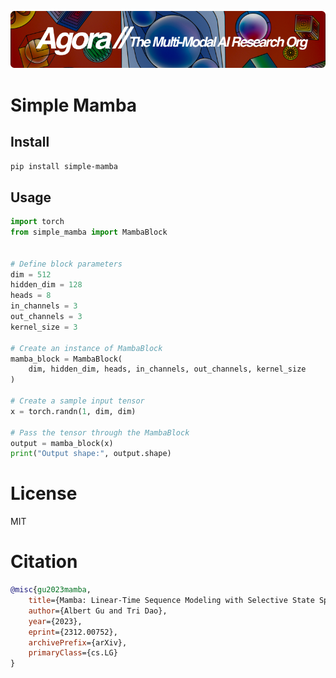 [![Multi-Modality](agorabanner.png)](https://discord.gg/qUtxnK2NMf)

# Simple Mamba

## Install
`pip install simple-mamba`


## Usage
```python
import torch
from simple_mamba import MambaBlock


# Define block parameters
dim = 512
hidden_dim = 128
heads = 8
in_channels = 3
out_channels = 3
kernel_size = 3

# Create an instance of MambaBlock
mamba_block = MambaBlock(
    dim, hidden_dim, heads, in_channels, out_channels, kernel_size
)

# Create a sample input tensor
x = torch.randn(1, dim, dim)

# Pass the tensor through the MambaBlock
output = mamba_block(x)
print("Output shape:", output.shape)


```


# License
MIT


# Citation
```bibtex
@misc{gu2023mamba,
    title={Mamba: Linear-Time Sequence Modeling with Selective State Spaces}, 
    author={Albert Gu and Tri Dao},
    year={2023},
    eprint={2312.00752},
    archivePrefix={arXiv},
    primaryClass={cs.LG}
}

```